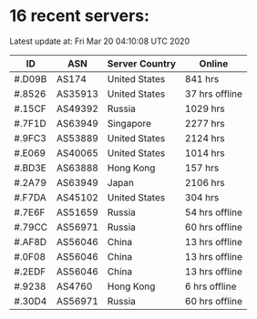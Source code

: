 # 16 recent servers:

Latest update at: Fri Mar 20 04:10:08 UTC 2020

| ID | ASN | Server Country | Online |
| -- | --- | -------------- | ------ |
| #.D09B | AS174 | United States | 841 hrs |
| #.8526 | AS35913 | United States | 37 hrs offline |
| #.15CF | AS49392 | Russia | 1029 hrs |
| #.7F1D | AS63949 | Singapore | 2277 hrs |
| #.9FC3 | AS53889 | United States | 2124 hrs |
| #.E069 | AS40065 | United States | 1014 hrs |
| #.BD3E | AS63888 | Hong Kong | 157 hrs |
| #.2A79 | AS63949 | Japan | 2106 hrs |
| #.F7DA | AS45102 | United States | 304 hrs |
| #.7E6F | AS51659 | Russia | 54 hrs offline |
| #.79CC | AS56971 | Russia | 60 hrs offline |
| #.AF8D | AS56046 | China | 13 hrs offline |
| #.0F08 | AS56046 | China | 13 hrs offline |
| #.2EDF | AS56046 | China | 13 hrs offline |
| #.9238 | AS4760 | Hong Kong | 6 hrs offline |
| #.30D4 | AS56971 | Russia | 60 hrs offline |

